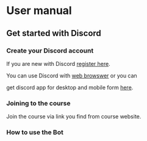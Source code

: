 # User manual

## Get started with Discord

### Create your Discord account

If you are new with Discord [register here](https://discord.com/register).

You can use Discord with [web browswer](https://discord.com/login) or you can 

get discord app for desktop and mobile form [here](https://discord.com/download).

### Joining to the course

Join the course via link you find from course website.

### How to use the Bot
